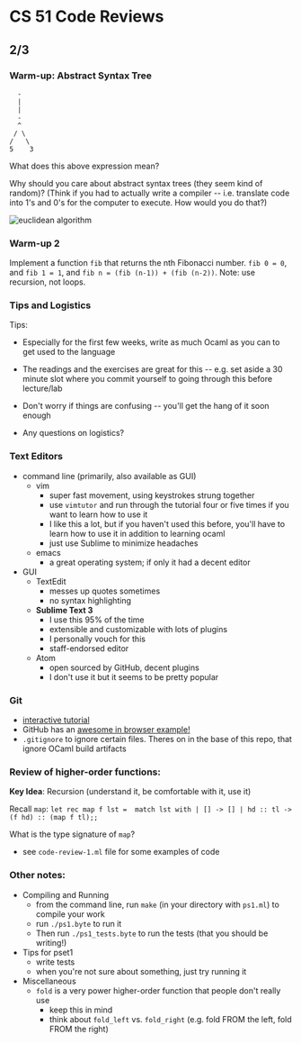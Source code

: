 # CS 51 Code Reviews

## 2/3

### Warm-up: Abstract Syntax Tree
      -
      |
      |
      -
      ^
     / \
    /   \ 
    5    3

What does this above expression mean?

Why should you care about abstract syntax trees (they seem kind of random)? (Think if you had to actually write a compiler -- i.e. translate code into 1's and 0's for the computer to execute. How would you do that?)

![euclidean algorithm](https://upload.wikimedia.org/wikipedia/commons/thumb/c/c7/Abstract_syntax_tree_for_Euclidean_algorithm.svg/400px-Abstract_syntax_tree_for_Euclidean_algorithm.svg.png)

### Warm-up 2
Implement a function `fib` that returns the nth Fibonacci number. `fib 0 = 0`, and `fib 1 = 1`, and `fib n = (fib (n-1)) + (fib (n-2))`. Note: use recursion, not loops.


### Tips and Logistics
Tips:

- Especially for the first few weeks, write as much Ocaml as you can to get used to the language
- The readings and the exercises are great for this -- e.g. set aside a 30 minute slot where you commit yourself to going through this before lecture/lab
- Don't worry if things are confusing -- you'll get the hang of it soon enough

- Any questions on logistics?

### Text Editors
- command line (primarily, also available as GUI)
  - vim
    - super fast movement, using keystrokes strung together
    - use `vimtutor` and run through the tutorial four or five times if you want to learn how to use it
    - I like this a lot, but if you haven't used this before, you'll have to learn how to use it in addition to learning ocaml
    - just use Sublime to minimize headaches
  - emacs
    - a great operating system; if only it had a decent editor
- GUI
  - TextEdit
    - messes up quotes sometimes
    - no syntax highlighting
  - **Sublime Text 3**
    - I use this 95% of the time
    - extensible and customizable with lots of plugins
    - I personally vouch for this
    - staff-endorsed editor
  - Atom
    - open sourced by GitHub, decent plugins
    - I don't use it but it seems to be pretty popular

### Git
- [interactive tutorial](https://bitbucket.org/leeek/cs51-git-tutorial)
- GitHub has an
  [awesome in browser example!](https://try.github.io/levels/1/challenges/1)
- `.gitignore` to ignore certain files. Theres on in the base of this repo,
  that ignore OCaml build artifacts

### Review of higher-order functions:
**Key Idea**: Recursion (understand it, be comfortable with it, use it)

Recall `map`:
`let rec map f lst = 
  match lst with
  | [] -> []
  | hd :: tl -> (f hd) :: (map f tl);;`

What is the type signature of `map`?

- see `code-review-1.ml` file for some examples of code

### Other notes:
- Compiling and Running
  - from the command line, run `make` (in your directory with `ps1.ml`)
    to compile your work
  - run `./ps1.byte` to run it
  - Then run `./ps1_tests.byte` to run the tests (that you should be writing!)
- Tips for pset1
  - write tests
  - when you're not sure about something, just try running it
- Miscellaneous
  - `fold` is a very power higher-order function that people don't really use
    - keep this in mind
    - think about `fold_left` vs. `fold_right` (e.g. fold FROM the left, fold FROM the right)

